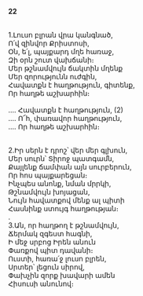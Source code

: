 **22**

\
1.Լուսո բլրան վրա կանգնած,\
Ո՛վ զինվոր Քրիստոսի,\
Օն, ե՛լ, պայքարդ մղե հառաջ,\
Զի օրն շուտ վախճանի։\
Մեր թշնամվույն ճակտին մղենք\
Մեր զորությունն ուժգին,\
Հավատքն է հաղթություն, գիտենք,\
Որ հաղթե աշխարհին։\
\
 .... Հավատքն է հաղթություն, (2)\
 .... Ո՜հ, փառավոր հաղթություն,\
 .... Որ հաղթե աշխարհին։

\
2.Իր սերն է դրոշ՝ վեր մեր գլխուն,\
Մեր սուրն՝ Տիրոջ պատգամն,\
Քայլենք ճամփան այն սուրբերուն,\
Որ հոս պայքարեցան։\
Ինչպես անոնք, նման մրրկի,\
Թշնամվույն խոյացան,\
Նույն հավատքով մենք ալ պիտի\
Հասնինք ստույգ հաղթության։\
.\
3.Ան, որ հաղթող է թշնամվույն,\
Ճերմակ զգեստ հագնի,\
Ի մեջ սրբոց Իրեն անուն\
Փառքով պիտ դավանի։\
Ուստի, հառա՛ջ լուսո բլրեն,\
Սրտեր՝ լեցուն սիրով,\
Փախչին զորք խավարի ամեն\
Հիսուսի անունով։
